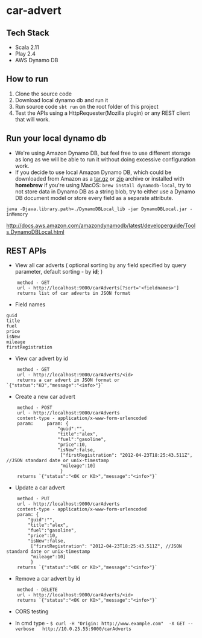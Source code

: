 # car-advert

## Tech Stack

- Scala 2.11
- Play 2.4
- AWS Dynamo DB

## How to run

1. Clone the source code
2. Download local dynamo db and run it
3. Run source code `sbt run` on the root folder of this project
4. Test the APIs using a HttpRequester(Mozilla plugin) or any REST client that will work.

## Run your local dynamo db

* We're using Amazon Dynamo DB, but feel free to use different storage as long as we will be able to run it without doing excessive configuration work.
* If you decide to use local Amazon Dynamo DB, which could be downloaded from Amazon as a [tar.gz](http://dynamodb-local.s3-website-us-west-2.amazonaws.com/dynamodb_local_latest.tar.gz) or [zip](http://dynamodb-local.s3-website-us-west-2.amazonaws.com/dynamodb_local_latest.zip) archive or installed with **homebrew** if you're using MacOS: ```brew install dynamodb-local```, try to not store data in Dynamo DB as a string blob, try to either use a Dynamo DB document model or store every field as a separate attribute.
  
`java -Djava.library.path=./DynamoDBLocal_lib -jar DynamoDBLocal.jar -inMemory`

http://docs.aws.amazon.com/amazondynamodb/latest/developerguide/Tools.DynamoDBLocal.html




## REST APIs

-  View all car adverts ( optional sorting by any field specified by query parameter, default sorting - by **id**; )
```
    method - GET
    url - http://localhost:9000/carAdverts[?sort='<fieldnames>']
    returns list of car adverts in JSON format
```
* Field names
```
guid
title
fuel
price
isNew
mileage
firstRegistration

```



- View car advert by id
```
    method - GET
    url - http://localhost:9000/carAdverts/<id>
    returns a car advert in JSON format or  `{"status":"KO","message":"<info>"}`
```

-  Create a new car advert
```
    method - POST
    url - http://localhost:9000/carAdverts
    content-type - application/x-www-form-urlencoded
    param:     param: {
                   "guid":"",
                   "title":"alex",
                   "fuel":"gasoline",
                   "price":10,
                   "isNew":false,
                    ["firstRegistration": "2012-04-23T18:25:43.511Z", //JSON standard date or unix-timestamp
                    "mileage":10]
                    }
    returns `{"status":"<OK or KO>","message":"<info>"}`
```

-  Update a car advert
```
    method - PUT
    url - http://localhost:9000/carAdverts
    content-type - application/x-www-form-urlencoded
    param: {
        "guid":"",
        "title":"alex",
        "fuel":"gasoline",
        "price":10,
        "isNew":false,
         ["firstRegistration": "2012-04-23T18:25:43.511Z", //JSON standard date or unix-timestamp
         "mileage":10]
         }
    returns `{"status":"<OK or KO>","message":"<info>"}`
```

-  Remove a car advert by id
```
    method - DELETE
    url - http://localhost:9000/carAdverts/<id>
    returns `{"status":"<OK or KO>","message":"<info>"}`
```

* CORS testing

- In cmd type -
`$ curl -H "Origin: http://www.example.com"  -X GET --verbose   http://10.0.25.55:9000/carAdverts`
